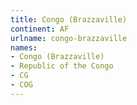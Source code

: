 ```yaml
---
title: Congo (Brazzaville)
continent: AF
urlname: congo-brazzaville
names:
- Congo (Brazzaville)
- Republic of the Congo
- CG
- COG
---
```


